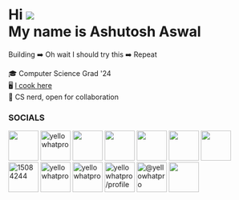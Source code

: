 Hi ![](https://user-images.githubusercontent.com/18350557/176309783-0785949b-9127-417c-8b55-ab5a4333674e.gif) <br> My name is Ashutosh Aswal
======================================================================================================================================

Building ➡️ Oh wait I should try this ➡️ Repeat


🎓️ Computer Science Grad '24 <br>
🖥️ [I cook here](http://yellowhatpro.tech) <br>
🤝 CS nerd, open for collaboration


### SOCIALS
<p align="left">
  <a href="https://www.linkedin.com/in/ashutoshaswal" target="_blank" rel="noreferrer"><img src="https://raw.githubusercontent.com/danielcranney/readme-generator/main/public/icons/socials/linkedin.svg" width="60" height="60" /></a>
<a href="https://www.leetcode.com/yellowhatpro" target="blank"><img src="https://raw.githubusercontent.com/rahuldkjain/github-profile-readme-generator/master/src/images/icons/Social/leet-code.svg" alt="yellowhatpro" height="60" width="60" /></a>
<a href="https://www.twitter.com/yellowhatpro" target="_blank" rel="noreferrer"><img src="https://raw.githubusercontent.com/danielcranney/readme-generator/main/public/icons/socials/twitter.svg" width="60" height="60" /></a>
<a href="https://www.dev.to/yellowhatpro" target="_blank" rel="noreferrer"><img src="https://raw.githubusercontent.com/rahuldkjain/github-profile-readme-generator/master/src/images/icons/Social/devto.svg" width="60" height="60" /></a>
  <a href="https://discord.com/users/787332879054536704" target="_blank" rel="noreferrer"><img src="https://raw.githubusercontent.com/danielcranney/readme-generator/main/public/icons/socials/discord.svg" width="60" height="60" /></a>
  <a href="http://www.instagram.com/_aashu_aswal_" target="_blank" rel="noreferrer"><img src="https://raw.githubusercontent.com/danielcranney/readme-generator/main/public/icons/socials/instagram.svg" width="60" height="60" /></a> 
  <a href="https://www.polywork.com/yellowhatpro" target="_blank" rel="noreferrer"><img src="https://raw.githubusercontent.com/danielcranney/readme-generator/main/public/icons/socials/polywork.svg" width="60" height="60" /></a> 
  <a href="https://stackoverflow.com/users/15084244" target="blank"><img src="https://raw.githubusercontent.com/rahuldkjain/github-profile-readme-generator/master/src/images/icons/Social/stack-overflow.svg" alt="15084244" height="60" width="60" /></a>
  <a href="https://kaggle.com/yellowhatpro" target="blank"><img  src="https://raw.githubusercontent.com/rahuldkjain/github-profile-readme-generator/master/src/images/icons/Social/kaggle.svg" alt="yellowhatpro" height="60" width="60" /></a>
<a href="https://codeforces.com/profile/yellowhatpro" target="blank"><img  src="https://raw.githubusercontent.com/rahuldkjain/github-profile-readme-generator/master/src/images/icons/Social/codeforces.svg" alt="yellowhatpro" height="60" width="60" /></a>
  <a href="https://auth.geeksforgeeks.org/user/yellowhatpro/profile" target="blank"><img src="https://raw.githubusercontent.com/rahuldkjain/github-profile-readme-generator/master/src/images/icons/Social/geeks-for-geeks.svg" alt="yellowhatpro/profile" height="60" width="60" /></a>
  <a href="https://medium.com/@yellowhatpro" target="blank"><img src="https://cdn.worldvectorlogo.com/logos/medium-m-2.svg" alt="@yellowhatpro" height="60" width="60" /></a>  
  <a href="https://www.gitlab.com/yellowhatpro" target="_blank" rel="noreferrer"><img src="https://www.vectorlogo.zone/logos/gitlab/gitlab-icon.svg" width="60" height="60" /></a>
</p>
